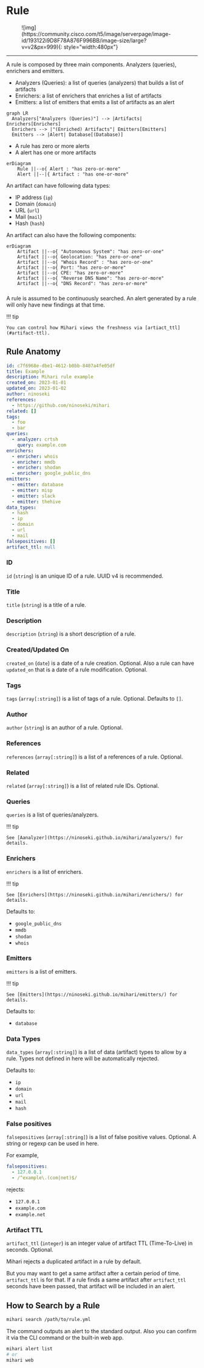 # Rule

<figure markdown>
  ![img](https://community.cisco.com/t5/image/serverpage/image-id/193122i9D8F78A876F996BB/image-size/large?v=v2&px=999){: style="width:480px"}
</figure>

---

A rule is composed by three main components. Analyzers (queries), enrichers and emitters.

- Analyzers (Queries): a list of queries (analyzers) that builds a list of artifacts
- Enrichers: a list of enrichers that enriches a list of artifacts
- Emitters: a list of emitters that emits a list of artifacts as an alert

```mermaid
graph LR
  Analyzers["Analyzers (Queries)"] --> |Artifacts| Enrichers[Enrichers]
  Enrichers --> |"(Enriched) Artifacts"| Emitters[Emitters]
  Emitters --> |Alert| Database[(Database)]
```

- A rule has zero or more alerts
- A alert has one or more artifacts

```mermaid
erDiagram
    Rule ||--o{ Alert : "has zero-or-more"
    Alert ||--|{ Artifact : "has one-or-more"
```

An artifact can have following data types:

- IP address (`ip`)
- Domain (`domain`)
- URL (`url`)
- Mail (`mail`)
- Hash (`hash`)

An artifact can also have the following components:

```mermaid
erDiagram
    Artifact ||--o{ "Autonomous System": "has zero-or-one"
    Artifact ||--o{ Geolocation: "has zero-or-one"
    Artifact ||--o{ "Whois Record" : "has zero-or-one"
    Artifact ||--o{ Port: "has zero-or-more"
    Artifact ||--o{ CPE: "has zero-or-more"
    Artifact ||--o{ "Reverse DNS Name": "has zero-or-more"
    Artifact ||--o{ "DNS Record": "has zero-or-more"
```

###

A rule is assumed to be continuously searched. An alert generated by a rule will only have new findings at that time.

!!! tip

    You can control how Mihari views the freshness via [artiact_ttl](#artifact-ttl).

## Rule Anatomy

```yaml
id: c7f6968e-dbe1-4612-b0bb-8407a4fe05df
title: Example
description: Mihari rule example
created_on: 2023-01-01
updated_on: 2023-01-02
author: ninoseki
references:
  - https://github.com/ninoseki/mihari
related: []
tags:
  - foo
  - bar
queries:
  - analyzer: crtsh
    query: example.com
enrichers:
  - enricher: whois
  - enricher: mmdb
  - enricher: shodan
  - enricher: google_public_dns
emitters:
  - emitter: database
  - emitter: misp
  - emitter: slack
  - emitter: thehive
data_types:
  - hash
  - ip
  - domain
  - url
  - mail
falsepositives: []
artifact_ttl: null
```

### ID

`id` (`string`) is an unique ID of a rule. UUID v4 is recommended.

### Title

`title` (`string`) is a title of a rule.

### Description

`description` (`string`) is a short description of a rule.

### Created/Updated On

`created_on` (`date`) is a date of a rule creation. Optional.
Also a rule can have `updated_on` that is a date of a rule modification. Optional.

### Tags

`tags` (`array[:string]`) is a list of tags of a rule. Optional. Defaults to `[]`.

### Author

`author` (`string`) is an author of a rule. Optional.

### References

`references` (`array[:string]`) is a list of a references of a rule. Optional.

### Related

`related` (`array[:string]`) is a list of related rule IDs. Optional.

### Queries

`queries` is a list of queries/analyzers.

!!! tip

    See [Aanalyzer](https://ninoseki.github.io/mihari/analyzers/) for details.

### Enrichers

`enrichers` is a list of enrichers.

!!! tip

    See [Enrichers](https://ninoseki.github.io/mihari/enrichers/) for details.

Defaults to:

- `google_public_dns`
- `mmdb`
- `shodan`
- `whois`

### Emitters

`emitters` is a list of emitters.

!!! tip

    See [Emitters](https://ninoseki.github.io/mihari/emitters/) for details.

Defaults to:

- `database`

### Data Types

`data_types` (`array[:string]`) is a list of data (artifact) types to allow by a rule. Types not defined in here will be automatically rejected.

Defaults to:

- `ip`
- `domain`
- `url`
- `mail`
- `hash`

### False positives

`falsepositives` (`array[:string]`) is a list of false positive values. Optional. A string or regexp can be used in here.

For example,

```yaml
falsepositives:
  - 127.0.0.1
  - /^example\.(com|net)$/
```

rejects:

- `127.0.0.1`
- `example.com`
- `example.net`

### Artifact TTL

`artifact_ttl` (`integer`) is an integer value of artifact TTL (Time-To-Live) in seconds. Optional.

Mihari rejects a duplicated artifact in a rule by default.

But you may want to get a same artifact after a certain period of time. `artifact_ttl` is for that. If a rule finds a same artifact after `artifact_ttl` seconds have been passed, that artifact will be included in an alert.

## How to Search by a Rule

```bash
mihari search /path/to/rule.yml
```

The command outputs an alert to the standard output. Also you can confirm it via the CLI command or the built-in web app.

```bash
mihari alert list
# or
mihari web
```
